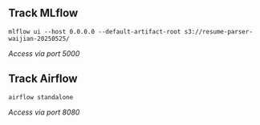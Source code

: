 ## Track MLflow
`mlflow ui --host 0.0.0.0 --default-artifact-root s3://resume-parser-waijian-20250525/`

*Access via port 5000*

## Track Airflow
`airflow standalone`

*Access via port 8080*
